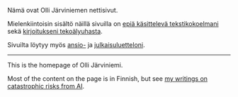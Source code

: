 Nämä ovat Olli Järviniemen nettisivut.

Mielenkiintoisin sisältö näillä sivuilla on [epiä käsittelevä tekstikokoelmani](/epi) sekä [kirjoitukseni tekoälyuhasta](/tekoaly).

Sivuilta löytyy myös [ansio-](/CV) ja [julkaisuluetteloni](/tutkimus).

---

This is the homepage of Olli Järviniemi.

Most of the content on the page is in Finnish, but see [my writings on catastrophic risks from AI](/AI).
